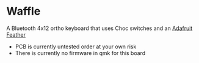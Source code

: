# Waffle
A Bluetooth 4x12 ortho keyboard that uses Choc switches and an [Adafruit Feather](https://www.adafruit.com/product/2829)
- PCB is currently untested order at your own risk
- There is currently no firmware in qmk for this board
